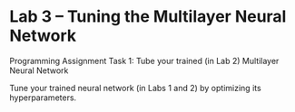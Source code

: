 # Lab 3 – Tuning the Multilayer Neural Network
Programming Assignment
Task 1: Tube your trained (in Lab 2) Multilayer Neural Network

Tune your trained neural network (in Labs 1 and 2) by optimizing its hyperparameters.
